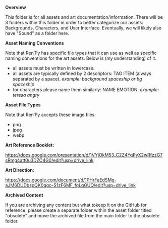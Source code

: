 **Overview**

This folder is for all assets and art documentation/information. There will be 3 folders within this folder in order to better categorize our assets: Backgrounds, Characters, and User Interface. Eventually, we will likely also have "Sound" as a folder here.

**Asset Naming Conventions**

Note that Ren’Py has specific file types that it can use as well as specific naming conventions for the art assets. Below is (my understanding) of it.

- all assets must be written in lowercase. 
- all assets are typically defined by 2 descriptors: TAG ITEM (always separated by a space). *example: background spaceship or bg spaceship*
- for characters please name them similarly: NAME EMOTION. *example: teresa angry*

**Asset File Types**

Note that Ren’Py accepts these image files:
- png
- jpeg
- webp 

**Art Reference Booklet:**

https://docs.google.com/presentation/d/1VYjOkM53_C2Z4YqPyX2wRfzzG7sRmg4att0u3DZO4G0/edit?usp=drive_link

**Art Direction:**

https://docs.google.com/document/d/1PHrFaEdSMg-aJM6DUDbspQK0qgo-S1zF6MF_fqLqGUQ/edit?usp=drive_link

**Archived Content**

If you are archiving any content but what tokeep it on the GitHub for reference, please create a separate folder within the asset folder titled "obsolete" and move the archived file from the main folder to the obsolete folder.
